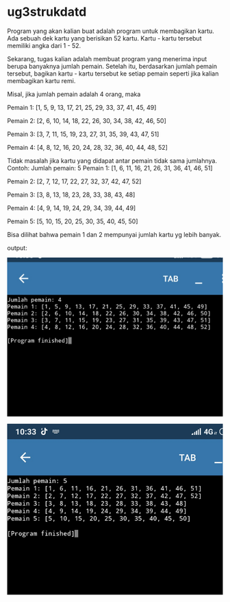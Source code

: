 # ug3strukdatd

Program yang akan kalian buat adalah program untuk membagikan kartu.
Ada sebuah dek kartu yang berisikan 52 kartu. Kartu - kartu tersebut memiliki angka dari 1 - 52.

Sekarang, tugas kalian adalah membuat program yang menerima input berupa banyaknya jumlah pemain. Setelah itu, berdasarkan jumlah pemain tersebut, bagikan kartu - kartu tersebut ke setiap pemain seperti jika kalian membagikan kartu remi.

Misal, jika jumlah pemain adalah 4 orang, maka

Pemain 1: [1, 5, 9, 13, 17, 21, 25, 29, 33, 37, 41, 45, 49]

Pemain 2: [2, 6, 10, 14, 18, 22, 26, 30, 34, 38, 42, 46, 50]

Pemain 3: [3, 7, 11, 15, 19, 23, 27, 31, 35, 39, 43, 47, 51]

Pemain 4: [4, 8, 12, 16, 20, 24, 28, 32, 36, 40, 44, 48, 52]

Tidak masalah jika kartu yang didapat antar pemain tidak sama jumlahnya. 
Contoh:
Jumlah pemain: 5
Pemain 1: [1, 6, 11, 16, 21, 26, 31, 36, 41, 46, 51]

Pemain 2: [2, 7, 12, 17, 22, 27, 32, 37, 42, 47, 52]

Pemain 3: [3, 8, 13, 18, 23, 28, 33, 38, 43, 48]

Pemain 4: [4, 9, 14, 19, 24, 29, 34, 39, 44, 49]

Pemain 5: [5, 10, 15, 20, 25, 30, 35, 40, 45, 50]

Bisa dilihat bahwa pemain 1 dan 2 mempunyai jumlah kartu yg lebih banyak.

output: 

![alt text](Screenshot_2023-09-11-10-33-23-678_ru.iiec.pydroid3.png)

![b](Screenshot_2023-09-11-10-33-49-858_ru.iiec.pydroid3.png)
